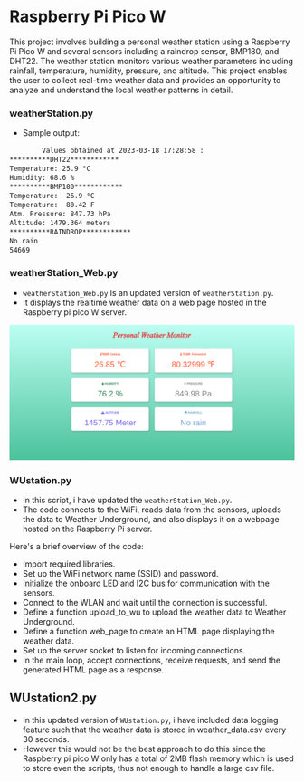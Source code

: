 # Raspberry Pi Pico W

This project involves building a personal weather station using a Raspberry Pi Pico W and several sensors including a raindrop sensor, BMP180, and DHT22. The weather station monitors various weather parameters including rainfall, temperature, humidity, pressure, and altitude. This project enables the user to collect real-time weather data and provides an opportunity to analyze and understand the local weather patterns in detail.

### weatherStation.py
- Sample output:

```
		Values obtained at 2023-03-18 17:28:58 : 
**********DHT22************
Temperature: 25.9 °C
Humidity: 68.6 %
**********BMP180************
Temperature:  26.9 °C
Temperature:  80.42 F
Atm. Pressure: 847.73 hPa
Altitude: 1479.364 meters
**********RAINDROP************
No rain
54669
```

### weatherStation_Web.py
- `weatherStation_Web.py` is an updated version of `weatherStation.py`.
- It displays the realtime weather data on a web page hosted in the Raspberry pi pico W server.

<img src="img.png">

### WUstation.py
- In this script, i have updated the `weatherStation_Web.py`.
- The code connects to the WiFi, reads data from the sensors, uploads the data to Weather Underground, and also displays it on a webpage hosted on the Raspberry Pi server.

Here's a brief overview of the code:

- Import required libraries.
- Set up the WiFi network name (SSID) and password.
- Initialize the onboard LED and I2C bus for communication with the sensors.
- Connect to the WLAN and wait until the connection is successful.
- Define a function upload_to_wu to upload the weather data to Weather Underground.
- Define a function web_page to create an HTML page displaying the weather data.
- Set up the server socket to listen for incoming connections.
- In the main loop, accept connections, receive requests, and send the generated HTML page as a response.

## WUstation2.py 
- In this updated version of `WUstation.py`, i have included data logging feature such that the weather data is stored in weather_data.csv every 30 seconds.
- However this would not be the best approach to do this since the Raspberry pi pico W only has a total of 2MB flash memory which is used to store even the scripts, thus not enough to handle a large csv file.